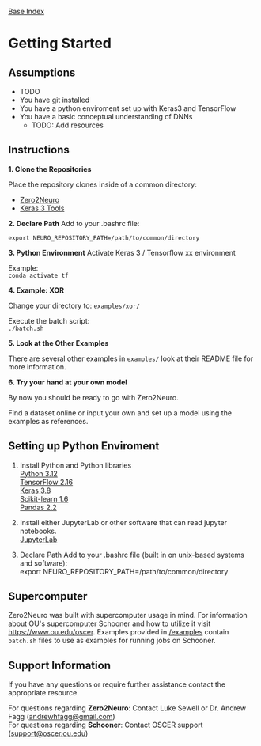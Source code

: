 [Base Index](index.md)    
# Getting Started

## Assumptions
- TODO
- You have git installed
- You have a python enviroment set up with Keras3 and TensorFlow
- You have a basic conceptual understanding of DNNs  
    - TODO: Add resources  

## Instructions  
**1. Clone the Repositories**

Place the repository clones inside of a common directory:
- [Zero2Neuro](https://github.com/Symbiotic-Computing-Laboratory/zero2neuro)
- [Keras 3 Tools](https://github.com/Symbiotic-Computing-Laboratory/keras3_tools)

**2. Declare Path**
Add to your .bashrc file:

`export NEURO_REPOSITORY_PATH=/path/to/common/directory`

**3. Python Environment**
Activate Keras 3 / Tensorflow xx environment

Example:  
`conda activate tf`

**4. Example: XOR**

Change your directory to: `examples/xor/`

Execute the batch script:  
`./batch.sh`

**5. Look at the Other Examples**

There are several other examples in `examples/` look at their README file for more information.

**6. Try your hand at your own model**

By now you should be ready to go with Zero2Neuro.  
  
Find a dataset online or input your own and set up a model using the examples as references.

## Setting up Python Enviroment  

1. Install Python and Python libraries  
[Python 3.12](https://www.python.org/downloads/release/python-3120/)  
[TensorFlow 2.16](https://www.tensorflow.org/install)  
[Keras 3.8](https://keras.io/getting_started/)  
[Scikit-learn 1.6](https://scikit-learn.org/stable/install.html)  
[Pandas 2.2](https://pandas.pydata.org/docs/dev/getting_started/install.html#install)  
  
3. Install either JupyterLab or other software that can read jupyter notebooks.  
[JupyterLab](https://jupyter.org/install)  
  
5. Declare Path Add to your .bashrc file (built in on unix-based systems and software):  
export NEURO_REPOSITORY_PATH=/path/to/common/directory  
  
## Supercomputer
  

Zero2Neuro was built with supercomputer usage in mind. For information about OU's supercomputer Schooner and how to utilize it visit https://www.ou.edu/oscer. Examples provided in [/examples](../examples/) contain `batch.sh` files to use as examples for running jobs on Schooner.  

## Support Information
If you have any questions or require further assistance contact the appropriate resource.  
  
For questions regarding **Zero2Neuro**: Contact Luke Sewell or Dr. Andrew Fagg (andrewhfagg@gmail.com)  
For questions regarding **Schooner**: Contact OSCER support (support@oscer.ou.edu)  
